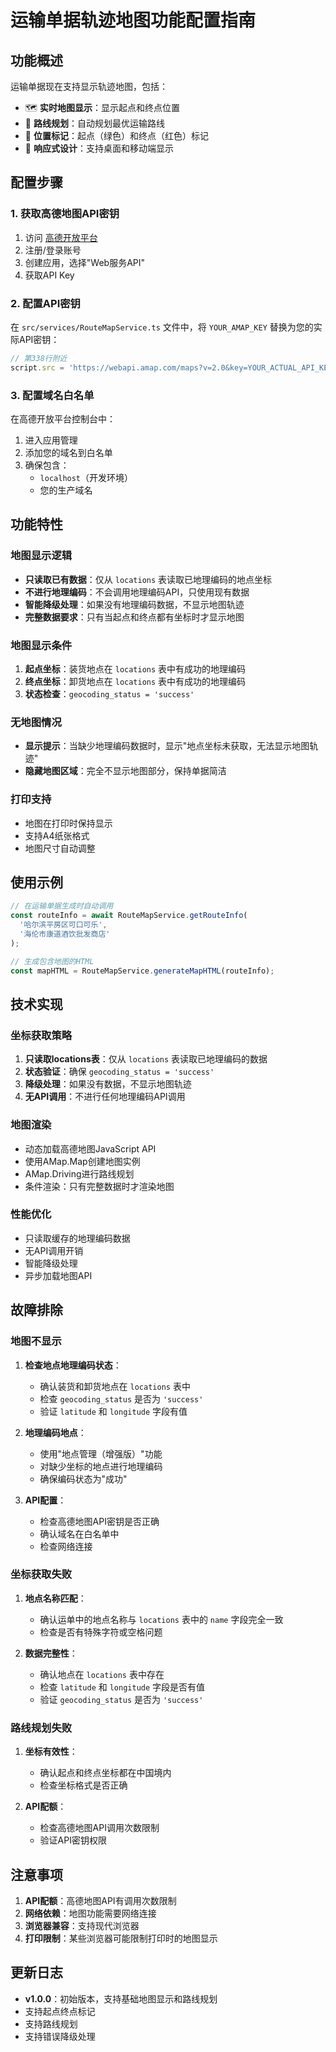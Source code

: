 # 运输单据轨迹地图功能配置指南

## 功能概述

运输单据现在支持显示轨迹地图，包括：
- 🗺️ **实时地图显示**：显示起点和终点位置
- 🚗 **路线规划**：自动规划最优运输路线
- 📍 **位置标记**：起点（绿色）和终点（红色）标记
- 📱 **响应式设计**：支持桌面和移动端显示

## 配置步骤

### 1. 获取高德地图API密钥

1. 访问 [高德开放平台](https://lbs.amap.com/)
2. 注册/登录账号
3. 创建应用，选择"Web服务API"
4. 获取API Key

### 2. 配置API密钥

在 `src/services/RouteMapService.ts` 文件中，将 `YOUR_AMAP_KEY` 替换为您的实际API密钥：

```typescript
// 第338行附近
script.src = 'https://webapi.amap.com/maps?v=2.0&key=YOUR_ACTUAL_API_KEY';
```

### 3. 配置域名白名单

在高德开放平台控制台中：
1. 进入应用管理
2. 添加您的域名到白名单
3. 确保包含：
   - `localhost`（开发环境）
   - 您的生产域名

## 功能特性

### 地图显示逻辑
- **只读取已有数据**：仅从 `locations` 表读取已地理编码的地点坐标
- **不进行地理编码**：不会调用地理编码API，只使用现有数据
- **智能降级处理**：如果没有地理编码数据，不显示地图轨迹
- **完整数据要求**：只有当起点和终点都有坐标时才显示地图

### 地图显示条件
1. **起点坐标**：装货地点在 `locations` 表中有成功的地理编码
2. **终点坐标**：卸货地点在 `locations` 表中有成功的地理编码
3. **状态检查**：`geocoding_status = 'success'`

### 无地图情况
- **显示提示**：当缺少地理编码数据时，显示"地点坐标未获取，无法显示地图轨迹"
- **隐藏地图区域**：完全不显示地图部分，保持单据简洁

### 打印支持
- 地图在打印时保持显示
- 支持A4纸张格式
- 地图尺寸自动调整

## 使用示例

```typescript
// 在运输单据生成时自动调用
const routeInfo = await RouteMapService.getRouteInfo(
  '哈尔滨平房区可口可乐',
  '海伦市康道酒饮批发商店'
);

// 生成包含地图的HTML
const mapHTML = RouteMapService.generateMapHTML(routeInfo);
```

## 技术实现

### 坐标获取策略
1. **只读取locations表**：仅从 `locations` 表读取已地理编码的数据
2. **状态验证**：确保 `geocoding_status = 'success'`
3. **降级处理**：如果没有数据，不显示地图轨迹
4. **无API调用**：不进行任何地理编码API调用

### 地图渲染
- 动态加载高德地图JavaScript API
- 使用AMap.Map创建地图实例
- AMap.Driving进行路线规划
- 条件渲染：只有完整数据时才渲染地图

### 性能优化
- 只读取缓存的地理编码数据
- 无API调用开销
- 智能降级处理
- 异步加载地图API

## 故障排除

### 地图不显示
1. **检查地点地理编码状态**：
   - 确认装货和卸货地点在 `locations` 表中
   - 检查 `geocoding_status` 是否为 `'success'`
   - 验证 `latitude` 和 `longitude` 字段有值

2. **地理编码地点**：
   - 使用"地点管理（增强版）"功能
   - 对缺少坐标的地点进行地理编码
   - 确保编码状态为"成功"

3. **API配置**：
   - 检查高德地图API密钥是否正确
   - 确认域名在白名单中
   - 检查网络连接

### 坐标获取失败
1. **地点名称匹配**：
   - 确认运单中的地点名称与 `locations` 表中的 `name` 字段完全一致
   - 检查是否有特殊字符或空格问题

2. **数据完整性**：
   - 确认地点在 `locations` 表中存在
   - 检查 `latitude` 和 `longitude` 字段是否有值
   - 验证 `geocoding_status` 是否为 `'success'`

### 路线规划失败
1. **坐标有效性**：
   - 确认起点和终点坐标都在中国境内
   - 检查坐标格式是否正确

2. **API配额**：
   - 检查高德地图API调用次数限制
   - 验证API密钥权限

## 注意事项

1. **API配额**：高德地图API有调用次数限制
2. **网络依赖**：地图功能需要网络连接
3. **浏览器兼容**：支持现代浏览器
4. **打印限制**：某些浏览器可能限制打印时的地图显示

## 更新日志

- **v1.0.0**：初始版本，支持基础地图显示和路线规划
- 支持起点终点标记
- 支持路线规划
- 支持错误降级处理
